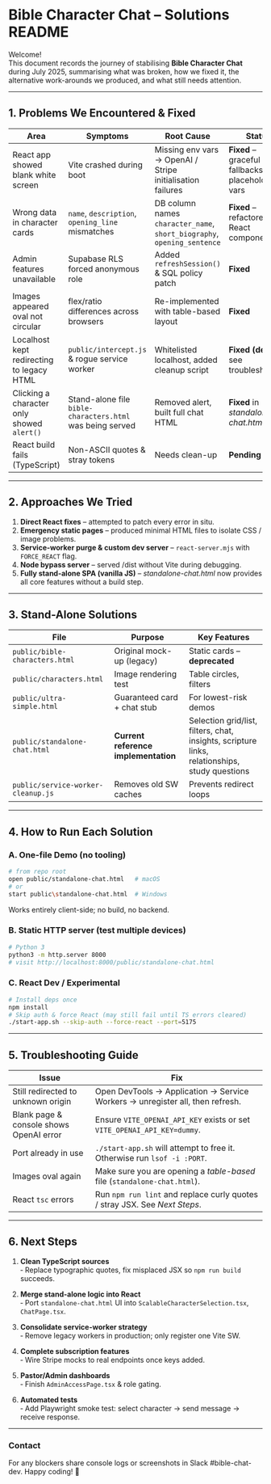 # Bible Character Chat – Solutions README

Welcome!  
This document records the journey of stabilising **Bible Character Chat** during July 2025, summarising what was broken, how we fixed it, the alternative work-arounds we produced, and what still needs attention.

---

## 1. Problems We Encountered & Fixed

| Area | Symptoms | Root Cause | Status |
|------|----------|-----------|--------|
| React app showed blank white screen | Vite crashed during boot | Missing env vars → OpenAI / Stripe initialisation failures | **Fixed** – graceful fallbacks & placeholder vars |
| Wrong data in character cards | `name`, `description`, `opening_line` mismatches | DB column names `character_name`, `short_biography`, `opening_sentence` | **Fixed** – refactored React components |
| Admin features unavailable | Supabase RLS forced anonymous role | Added `refreshSession()` & SQL policy patch | **Fixed** |
| Images appeared oval not circular | flex/ratio differences across browsers | Re-implemented with table-based layout | **Fixed** |
| Localhost kept redirecting to legacy HTML | `public/intercept.js` & rogue service worker | Whitelisted localhost, added cleanup script | **Fixed (dev)** but see troubleshooting |
| Clicking a character only showed `alert()` | Stand-alone file `bible-characters.html` was being served | Removed alert, built full chat HTML | **Fixed** in *standalone-chat.html* |
| React build fails (TypeScript) | Non-ASCII quotes & stray tokens | Needs clean-up | **Pending** |

---

## 2. Approaches We Tried

1. **Direct React fixes** – attempted to patch every error in situ.
2. **Emergency static pages** – produced minimal HTML files to isolate CSS / image problems.
3. **Service-worker purge & custom dev server** – `react-server.mjs` with `FORCE_REACT` flag.
4. **Node bypass server** – served /dist without Vite during debugging.
5. **Fully stand-alone SPA (vanilla JS)** – *standalone-chat.html* now provides all core features without a build step.

---

## 3. Stand-Alone Solutions

| File | Purpose | Key Features |
|------|---------|--------------|
| `public/bible-characters.html` | Original mock-up (legacy) | Static cards – **deprecated** |
| `public/characters.html` | Image rendering test | Table circles, filters |
| `public/ultra-simple.html` | Guaranteed card + chat stub | For lowest-risk demos |
| `public/standalone-chat.html` | **Current reference implementation** | Selection grid/list, filters, chat, insights, scripture links, relationships, study questions |
| `public/service-worker-cleanup.js` | Removes old SW caches | Prevents redirect loops |

---

## 4. How to Run Each Solution

### A. One-file Demo (no tooling)

```bash
# from repo root
open public/standalone-chat.html   # macOS
# or
start public\standalone-chat.html  # Windows
```

Works entirely client-side; no build, no backend.

### B. Static HTTP server (test multiple devices)

```bash
# Python 3
python3 -m http.server 8000
# visit http://localhost:8000/public/standalone-chat.html
```

### C. React Dev / Experimental

```bash
# Install deps once
npm install
# Skip auth & force React (may still fail until TS errors cleared)
./start-app.sh --skip-auth --force-react --port=5175
```

---

## 5. Troubleshooting Guide

| Issue | Fix |
|-------|-----|
| Still redirected to unknown origin | Open DevTools → Application → Service Workers → unregister all, then refresh. |
| Blank page & console shows OpenAI error | Ensure `VITE_OPENAI_API_KEY` exists or set `VITE_OPENAI_API_KEY=dummy`. |
| Port already in use | `./start-app.sh` will attempt to free it. Otherwise run `lsof -i :PORT`. |
| Images oval again | Make sure you are opening a *table-based* file (`standalone-chat.html`). |
| React `tsc` errors | Run `npm run lint` and replace curly quotes / stray JSX. See *Next Steps*. |

---

## 6. Next Steps

1. **Clean TypeScript sources**  
   ‑ Replace typographic quotes, fix misplaced JSX so `npm run build` succeeds.

2. **Merge stand-alone logic into React**  
   ‑ Port `standalone-chat.html` UI into `ScalableCharacterSelection.tsx`, `ChatPage.tsx`.

3. **Consolidate service-worker strategy**  
   ‑ Remove legacy workers in production; only register one Vite SW.

4. **Complete subscription features**  
   ‑ Wire Stripe mocks to real endpoints once keys added.

5. **Pastor/Admin dashboards**  
   ‑ Finish `AdminAccessPage.tsx` & role gating.

6. **Automated tests**  
   ‑ Add Playwright smoke test: select character → send message → receive response.

---

### Contact

For any blockers share console logs or screenshots in Slack #bible-chat-dev. Happy coding! 🙏

